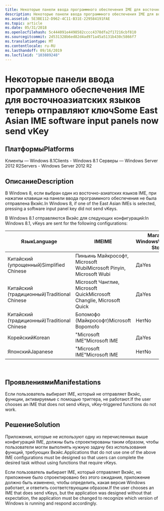 ```yaml
---
title: Некоторые панели ввода программного обеспечения IME для восточноазиатских языков теперь отправляют ключ
description: Некоторые панели ввода программного обеспечения IME для восточноазиатских языков теперь отправляют ключ
ms.assetid: 5E3BE112-D962-4C11-B31E-229584191FAE
ms.topic: article
ms.date: 05/31/2018
ms.openlocfilehash: 5c444091e4498582cccc4378dfa2f17216cbf810
ms.sourcegitcommit: 2d531328b6ed82d4ad971a45a5131b430c5866f7
ms.translationtype: MT
ms.contentlocale: ru-RU
ms.lasthandoff: 09/16/2019
ms.locfileid: "103889248"
---
```

# <a name="some-east-asian-ime-software-input-panels-now-send-vkey"></a><span data-ttu-id="620f8-103">Некоторые панели ввода программного обеспечения IME для восточноазиатских языков теперь отправляют ключ</span><span class="sxs-lookup"><span data-stu-id="620f8-103">Some East Asian IME software input panels now send vKey</span></span>

## <a name="platforms"></a><span data-ttu-id="620f8-104">Платформы</span><span class="sxs-lookup"><span data-stu-id="620f8-104">Platforms</span></span>

<dl> <span data-ttu-id="620f8-105">Клиенты — Windows 8.1</span><span class="sxs-lookup"><span data-stu-id="620f8-105">Clients - Windows 8.1</span></span>  
<span data-ttu-id="620f8-106">Серверы — Windows Server 2012 R2</span><span class="sxs-lookup"><span data-stu-id="620f8-106">Servers - Windows Server 2012 R2</span></span>  
</dl>

## <a name="description"></a><span data-ttu-id="620f8-107">Описание</span><span class="sxs-lookup"><span data-stu-id="620f8-107">Description</span></span>

<span data-ttu-id="620f8-108">В Windows 8, если выбран один из восточно-азиатских языков IME, при нажатии клавиши на панели ввода программного обеспечения не была отправлена Вкэйс.</span><span class="sxs-lookup"><span data-stu-id="620f8-108">In Windows 8, if one of the East Asian IMEs is selected, pressing a software input panel key did not send vKeys.</span></span>

<span data-ttu-id="620f8-109">В Windows 8.1 отправляются Вкэйс для следующих конфигураций:</span><span class="sxs-lookup"><span data-stu-id="620f8-109">In Windows 8.1, vKeys are sent for the following configurations:</span></span>



| <span data-ttu-id="620f8-110">Язык</span><span class="sxs-lookup"><span data-stu-id="620f8-110">Language</span></span>            | <span data-ttu-id="620f8-111">IME</span><span class="sxs-lookup"><span data-stu-id="620f8-111">IME</span></span>                                 | <span data-ttu-id="620f8-112">Магазин Windows</span><span class="sxs-lookup"><span data-stu-id="620f8-112">Windows Store</span></span> | <span data-ttu-id="620f8-113">Персональный компьютер</span><span class="sxs-lookup"><span data-stu-id="620f8-113">Desktop</span></span> |
|---------------------|-------------------------------------|---------------|---------|
| <span data-ttu-id="620f8-114">Китайский (упрощенный)</span><span class="sxs-lookup"><span data-stu-id="620f8-114">Simplified Chinese</span></span>  | <span data-ttu-id="620f8-115">Пиньинь Майкрософт, Microsoft Wubi</span><span class="sxs-lookup"><span data-stu-id="620f8-115">Microsoft Pinyin, Microsoft Wubi</span></span>    | <span data-ttu-id="620f8-116">Да</span><span class="sxs-lookup"><span data-stu-id="620f8-116">Yes</span></span>           | <span data-ttu-id="620f8-117">Да</span><span class="sxs-lookup"><span data-stu-id="620f8-117">Yes</span></span>     |
| <span data-ttu-id="620f8-118">Китайский (традиционный)</span><span class="sxs-lookup"><span data-stu-id="620f8-118">Traditional Chinese</span></span> | <span data-ttu-id="620f8-119">Microsoft Чанглие, Microsoft Quick</span><span class="sxs-lookup"><span data-stu-id="620f8-119">Microsoft Changlie, Microsoft Quick</span></span> | <span data-ttu-id="620f8-120">Да</span><span class="sxs-lookup"><span data-stu-id="620f8-120">Yes</span></span>           | <span data-ttu-id="620f8-121">Да</span><span class="sxs-lookup"><span data-stu-id="620f8-121">Yes</span></span>     |
| <span data-ttu-id="620f8-122">Китайский (традиционный)</span><span class="sxs-lookup"><span data-stu-id="620f8-122">Traditional Chinese</span></span> | <span data-ttu-id="620f8-123">Бопомофо (Майкрософт)</span><span class="sxs-lookup"><span data-stu-id="620f8-123">Microsoft Bopomofo</span></span>                  | <span data-ttu-id="620f8-124">Нет</span><span class="sxs-lookup"><span data-stu-id="620f8-124">No</span></span>            | <span data-ttu-id="620f8-125">Нет</span><span class="sxs-lookup"><span data-stu-id="620f8-125">No</span></span>      |
| <span data-ttu-id="620f8-126">Корейский</span><span class="sxs-lookup"><span data-stu-id="620f8-126">Korean</span></span>              | <span data-ttu-id="620f8-127">"Microsoft IME"</span><span class="sxs-lookup"><span data-stu-id="620f8-127">Microsoft IME</span></span>                       | <span data-ttu-id="620f8-128">Да</span><span class="sxs-lookup"><span data-stu-id="620f8-128">Yes</span></span>           | <span data-ttu-id="620f8-129">Нет</span><span class="sxs-lookup"><span data-stu-id="620f8-129">No</span></span>      |
| <span data-ttu-id="620f8-130">Японский</span><span class="sxs-lookup"><span data-stu-id="620f8-130">Japanese</span></span>            | <span data-ttu-id="620f8-131">"Microsoft IME"</span><span class="sxs-lookup"><span data-stu-id="620f8-131">Microsoft IME</span></span>                       | <span data-ttu-id="620f8-132">Нет</span><span class="sxs-lookup"><span data-stu-id="620f8-132">No</span></span>            | <span data-ttu-id="620f8-133">Нет</span><span class="sxs-lookup"><span data-stu-id="620f8-133">No</span></span>      |



 

## <a name="manifestations"></a><span data-ttu-id="620f8-134">Проявлениями</span><span class="sxs-lookup"><span data-stu-id="620f8-134">Manifestations</span></span>

<span data-ttu-id="620f8-135">Если пользователь выбирает IME, который не отправляет Вкэйс, функции, активируемые с помощью триггера, не работают.</span><span class="sxs-lookup"><span data-stu-id="620f8-135">If the user chooses an IME that does not send vKeys, vKey-triggered functions do not work.</span></span>

## <a name="solution"></a><span data-ttu-id="620f8-136">Решение</span><span class="sxs-lookup"><span data-stu-id="620f8-136">Solution</span></span>

<span data-ttu-id="620f8-137">Приложения, которые не используют одну из перечисленных выше конфигураций IME, должны быть спроектированы таким образом, чтобы пользователи могли выполнять нужную задачу без использования функций, требующих Вкэйс.</span><span class="sxs-lookup"><span data-stu-id="620f8-137">Applications that do not use one of the above IME configurations must be designed so that users can complete the desired task without using functions that require vKeys.</span></span>

<span data-ttu-id="620f8-138">Если пользователь выбирает IME, который отправляет Вкэйс, но приложение было спроектировано без этого ожидания, приложение должно быть изменено, чтобы определить, какая версия Windows работает, и ответить соответствующим образом.</span><span class="sxs-lookup"><span data-stu-id="620f8-138">If the user chooses an IME that does send vKeys, but the application was designed without that expectation, the application must be changed to recognize which version of Windows is running and respond accordingly.</span></span>

 

 




